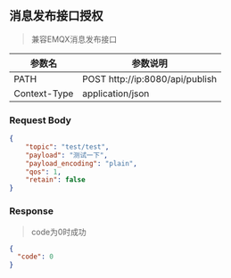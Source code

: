 ## 消息发布接口授权

> 兼容EMQX消息发布接口

| **参数名**      | **参数说明**                         |
|--------------|----------------------------------|
| PATH         | POST  http://ip:8080/api/publish |
| Context-Type | application/json                 |

### Request Body

```json  
{                   
	"topic": "test/test",
	"payload": "测试一下",
	"payload_encoding": "plain",
	"qos": 1,
	"retain": false
}
 ```

### Response
> code为0时成功

```json  
{                   
  "code": 0
}
 ```